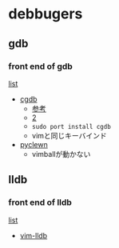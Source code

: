# debbugers

## gdb
### front end of gdb
[list](https://sourceware.org/gdb/wiki/GDB%20Front%20Ends)

* [cgdb](http://blog.anatoo.jp/entry/20111023/1319375779)
    * [参考](http://blog.anatoo.jp/entry/20111023/1319375779)
    * [2](http://miettal.hatenablog.com/entry/20120408/1333917572)
    * `sudo port install cgdb`
    * vimと同じキーバインド
* [pyclewn]()
    * vimballが動かない

## lldb
### front end of lldb
[list](http://usevim.com/2014/03/05/lldb/)

* [vim-lldb](Bundle "gilligan/vim-lldb")
